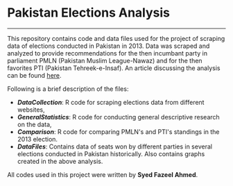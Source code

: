 # Pakistan Elections Analysis
***

This repository contains code and data files used for the project of scraping data of elections conducted in Pakistan in 2013. Data was scraped and analyzed to provide recommendations for the then incumbant party in parliament PMLN (Pakistan Muslim League-Nawaz) and for the then favorites PTI (Pakistan Tehreek-e-Insaf). An article discussing the analysis can be found [here](https://www.linkedin.com/pulse/pti-really-force-reckon-syed-fazeel-ahmed/).

Following is a brief description of the files:

* ***DataCollection***: R code for scraping elections data from different websites,
* ***GeneralStatistics***: R code for conducting general descriptive research on the data,
* ***Comparison***: R code for comparing PMLN's and PTI's standings in the 2013 election.
* ***DataFiles***: Contains data of seats won by different parties in several elections conducted in Pakistan historically. Also contains graphs created in the above analysis.

All codes used in this project were written by **Syed Fazeel Ahmed**.